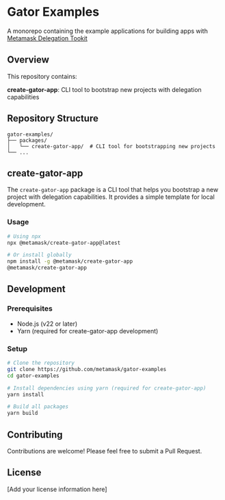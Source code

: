 # Gator Examples

A monorepo containing the example applications for building apps with [Metamask Delegation Tookit](https://docs.metamask.io/delegation-toolkit/)

## Overview

This repository contains:

**create-gator-app**: CLI tool to bootstrap new projects with delegation capabilities

## Repository Structure

```
gator-examples/
├── packages/
│   └── create-gator-app/  # CLI tool for bootstrapping new projects
└── ...
```

## create-gator-app

The `create-gator-app` package is a CLI tool that helps you bootstrap a new project with delegation capabilities. It provides a simple template for local development.

### Usage

```bash
# Using npx
npx @metamask/create-gator-app@latest

# Or install globally
npm install -g @metamask/create-gator-app
@metamask/create-gator-app
```

## Development

### Prerequisites

- Node.js (v22 or later)
- Yarn (required for create-gator-app development)

### Setup

```bash
# Clone the repository
git clone https://github.com/metamask/gator-examples
cd gator-examples

# Install dependencies using yarn (required for create-gator-app)
yarn install

# Build all packages
yarn build
```

## Contributing

Contributions are welcome! Please feel free to submit a Pull Request.

## License

[Add your license information here]
